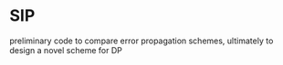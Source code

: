 # SIP
preliminary code to compare error propagation schemes, ultimately to design a novel scheme for DP
